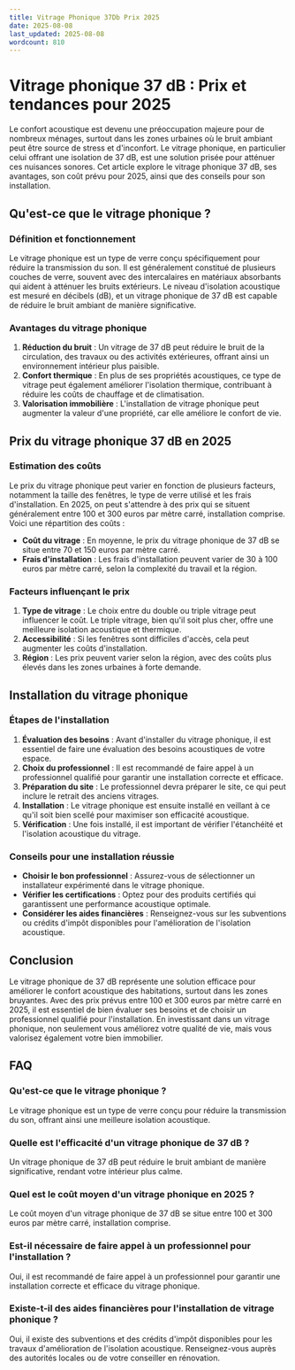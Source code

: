 ```yaml
---
title: Vitrage Phonique 37Db Prix 2025
date: 2025-08-08
last_updated: 2025-08-08
wordcount: 810
---
```


# Vitrage phonique 37 dB : Prix et tendances pour 2025

Le confort acoustique est devenu une préoccupation majeure pour de nombreux ménages, surtout dans les zones urbaines où le bruit ambiant peut être source de stress et d'inconfort. Le vitrage phonique, en particulier celui offrant une isolation de 37 dB, est une solution prisée pour atténuer ces nuisances sonores. Cet article explore le vitrage phonique 37 dB, ses avantages, son coût prévu pour 2025, ainsi que des conseils pour son installation.

## Qu'est-ce que le vitrage phonique ?

### Définition et fonctionnement

Le vitrage phonique est un type de verre conçu spécifiquement pour réduire la transmission du son. Il est généralement constitué de plusieurs couches de verre, souvent avec des intercalaires en matériaux absorbants qui aident à atténuer les bruits extérieurs. Le niveau d'isolation acoustique est mesuré en décibels (dB), et un vitrage phonique de 37 dB est capable de réduire le bruit ambiant de manière significative.

### Avantages du vitrage phonique

1. **Réduction du bruit** : Un vitrage de 37 dB peut réduire le bruit de la circulation, des travaux ou des activités extérieures, offrant ainsi un environnement intérieur plus paisible.
2. **Confort thermique** : En plus de ses propriétés acoustiques, ce type de vitrage peut également améliorer l'isolation thermique, contribuant à réduire les coûts de chauffage et de climatisation.
3. **Valorisation immobilière** : L'installation de vitrage phonique peut augmenter la valeur d'une propriété, car elle améliore le confort de vie.

## Prix du vitrage phonique 37 dB en 2025

### Estimation des coûts

Le prix du vitrage phonique peut varier en fonction de plusieurs facteurs, notamment la taille des fenêtres, le type de verre utilisé et les frais d'installation. En 2025, on peut s'attendre à des prix qui se situent généralement entre 100 et 300 euros par mètre carré, installation comprise. Voici une répartition des coûts :

- **Coût du vitrage** : En moyenne, le prix du vitrage phonique de 37 dB se situe entre 70 et 150 euros par mètre carré.
- **Frais d'installation** : Les frais d'installation peuvent varier de 30 à 100 euros par mètre carré, selon la complexité du travail et la région.

### Facteurs influençant le prix

1. **Type de vitrage** : Le choix entre du double ou triple vitrage peut influencer le coût. Le triple vitrage, bien qu'il soit plus cher, offre une meilleure isolation acoustique et thermique.
2. **Accessibilité** : Si les fenêtres sont difficiles d'accès, cela peut augmenter les coûts d'installation.
3. **Région** : Les prix peuvent varier selon la région, avec des coûts plus élevés dans les zones urbaines à forte demande.

## Installation du vitrage phonique

### Étapes de l'installation

1. **Évaluation des besoins** : Avant d'installer du vitrage phonique, il est essentiel de faire une évaluation des besoins acoustiques de votre espace.
2. **Choix du professionnel** : Il est recommandé de faire appel à un professionnel qualifié pour garantir une installation correcte et efficace.
3. **Préparation du site** : Le professionnel devra préparer le site, ce qui peut inclure le retrait des anciens vitrages.
4. **Installation** : Le vitrage phonique est ensuite installé en veillant à ce qu'il soit bien scellé pour maximiser son efficacité acoustique.
5. **Vérification** : Une fois installé, il est important de vérifier l'étanchéité et l'isolation acoustique du vitrage.

### Conseils pour une installation réussie

- **Choisir le bon professionnel** : Assurez-vous de sélectionner un installateur expérimenté dans le vitrage phonique.
- **Vérifier les certifications** : Optez pour des produits certifiés qui garantissent une performance acoustique optimale.
- **Considérer les aides financières** : Renseignez-vous sur les subventions ou crédits d'impôt disponibles pour l'amélioration de l'isolation acoustique.

## Conclusion

Le vitrage phonique de 37 dB représente une solution efficace pour améliorer le confort acoustique des habitations, surtout dans les zones bruyantes. Avec des prix prévus entre 100 et 300 euros par mètre carré en 2025, il est essentiel de bien évaluer ses besoins et de choisir un professionnel qualifié pour l'installation. En investissant dans un vitrage phonique, non seulement vous améliorez votre qualité de vie, mais vous valorisez également votre bien immobilier.

## FAQ

### Qu'est-ce que le vitrage phonique ?

Le vitrage phonique est un type de verre conçu pour réduire la transmission du son, offrant ainsi une meilleure isolation acoustique.

### Quelle est l'efficacité d'un vitrage phonique de 37 dB ?

Un vitrage phonique de 37 dB peut réduire le bruit ambiant de manière significative, rendant votre intérieur plus calme.

### Quel est le coût moyen d'un vitrage phonique en 2025 ?

Le coût moyen d'un vitrage phonique de 37 dB se situe entre 100 et 300 euros par mètre carré, installation comprise.

### Est-il nécessaire de faire appel à un professionnel pour l'installation ?

Oui, il est recommandé de faire appel à un professionnel pour garantir une installation correcte et efficace du vitrage phonique.

### Existe-t-il des aides financières pour l'installation de vitrage phonique ?

Oui, il existe des subventions et des crédits d'impôt disponibles pour les travaux d'amélioration de l'isolation acoustique. Renseignez-vous auprès des autorités locales ou de votre conseiller en rénovation.